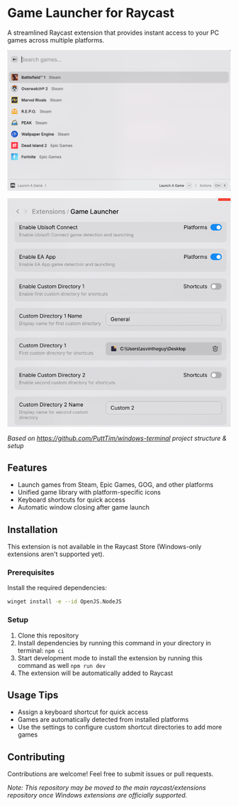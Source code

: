 # Game Launcher for Raycast

A streamlined Raycast extension that provides instant access to your PC games across multiple platforms.

![alt text](./assets/search.png)

![alt text](./assets/settings.png)

*Based on https://github.com/PuttTim/windows-terminal project structure & setup*

## Features

- Launch games from Steam, Epic Games, GOG, and other platforms
- Unified game library with platform-specific icons
- Keyboard shortcuts for quick access
- Automatic window closing after game launch

## Installation

This extension is not available in the Raycast Store (Windows-only extensions aren't supported yet).

### Prerequisites

Install the required dependencies:

```bash
winget install -e --id OpenJS.NodeJS
```

### Setup

1. Clone this repository
2. Install dependencies by running this command in your directory in terminal: `npm ci`
3. Start development mode to install the extension by running this command as well `npm run dev`
4. The extension will be automatically added to Raycast

## Usage Tips

- Assign a keyboard shortcut for quick access
- Games are automatically detected from installed platforms
- Use the settings to configure custom shortcut directories to add more games

## Contributing

Contributions are welcome! Feel free to submit issues or pull requests. 

*Note: This repository may be moved to the main raycast/extensions repository once Windows extensions are officially supported.*
